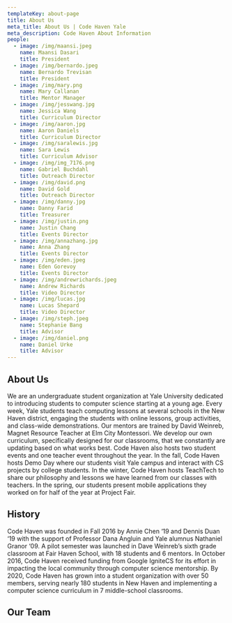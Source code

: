 ```yaml
---
templateKey: about-page
title: About Us
meta_title: About Us | Code Haven Yale
meta_description: Code Haven About Information
people:
  - image: /img/maansi.jpeg
    name: Maansi Dasari
    title: President
  - image: /img/bernardo.jpeg
    name: Bernardo Trevisan
    title: President
  - image: /img/mary.png
    name: Mary Callanan
    title: Mentor Manager
  - image: /img/jesswang.jpg
    name: Jessica Wang
    title: Curriculum Director
  - image: /img/aaron.jpg
    name: Aaron Daniels
    title: Curriculum Director
  - image: /img/saralewis.jpg
    name: Sara Lewis
    title: Curriculum Advisor
  - image: /img/img_7176.png
    name: Gabriel Buchdahl
    title: Outreach Director
  - image: /img/david.png
    name: David Gold
    title: Outreach Director
  - image: /img/danny.jpg
    name: Danny Farid
    title: Treasurer
  - image: /img/justin.png
    name: Justin Chang
    title: Events Director
  - image: /img/annazhang.jpg
    name: Anna Zhang
    title: Events Director
  - image: /img/eden.jpeg
    name: Eden Gorevoy
    title: Events Director
  - image: /img/andrewrichards.jpeg
    name: Andrew Richards
    title: Video Director
  - image: /img/lucas.jpg
    name: Lucas Shepard
    title: Video Director
  - image: /img/steph.jpeg
    name: Stephanie Bang
    title: Advisor
  - image: /img/daniel.png
    name: Daniel Urke
    title: Advisor
---
```

## About Us

We are an undergraduate student organization at Yale University dedicated to introducing students to computer science starting at a young age. Every week, Yale students teach computing lessons at several schools in the New Haven district, engaging the students with online lessons, group activities, and class-wide demonstrations. Our mentors are trained by David Weinreb, Magnet Resource Teacher at Elm City Montessori. We develop our own curriculum, specifically designed for our classrooms, that we constantly are updating based on what works best. Code Haven also hosts two student events and one teacher event throughout the year. In the fall, Code Haven hosts Demo Day where our students visit Yale campus and interact with CS projects by college students. In the winter, Code Haven hosts TeachTech to share our philosophy and lessons we have learned from our classes with teachers. In the spring, our students present mobile applications they worked on for half of the year at Project Fair.

## History

Code Haven was founded in Fall 2016 by Annie Chen ‘19 and Dennis Duan ‘19 with the support of Professor Dana Angluin and Yale alumnus Nathaniel Granor ‘09. A pilot semester was launched in Dave Weinreb’s sixth grade classroom at Fair Haven School, with 18 students and 6 mentors. In October 2016, Code Haven received funding from Google IgniteCS for its effort in impacting the local community through computer science mentorship. By 2020, Code Haven has grown into a student organization with over 50 members, serving nearly 180 students in New Haven and implementing a computer science curriculum in 7 middle-school classrooms.

## Our Team
